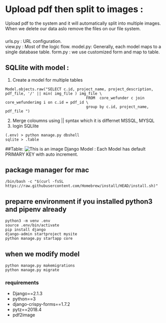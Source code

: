 # Upload pdf then split to images :
Upload pdf to the system and it will automatically split into multiple images.
When we delete our data aslo remove the files on our file system. 
 
###
urls.py : URL configuration.  
view.py : Most of the logic flow.
model.py: Generally, each model maps to a single database table.
form.py : we use customized form and map to table.


## SQLlite with model :
1. Create a model for multiple tables 
```
Model.objects.raw("SELECT c.id, project_name, project_description, pdf_file, '/' || min( img_file ) img_file \
                                    FROM  core_wefunder c join core_wefunderimg i on c.id = pdf_id \
                                    group by c.id, project_name, pdf_file ")
```                                    
2. Merge coloumns using || syntax which it is differnet MSSQL, MYSQL    
3. login SQLlite
```
(.env) > python manage.py dbshell
sqlite > .table
```


##Table:
![This is an image](https://github.com/viviankaun/Project-Python-django/blob/main/img/table01.jpg)
Django Model : Each Model has default PRIMARY KEY with auto increment.
 
## package manager for mac
```
/bin/bash -c "$(curl -fsSL https://raw.githubusercontent.com/Homebrew/install/HEAD/install.sh)"
```

## preparre environment if you installed python3 and pipenv already
```
python3 -m venv .env 
source .env/bin/activate
pip install django
django-admin startproject mysite
python manage.py startapp core
```
## when we modify model
```
python manage.py makemigrations
python manage.py migrate
```

### requirements
- Django==2.1.3
- python==3
- django-crispy-forms==1.7.2
- pytz==2018.4
- pdf2image 
                             
       
       
